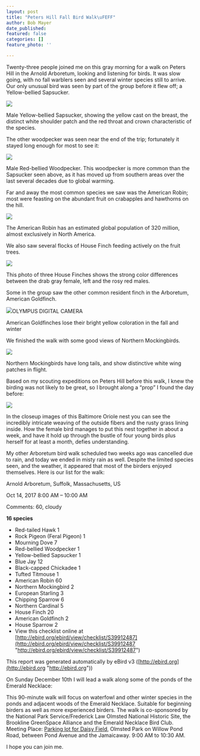 ```yaml
---
layout: post
title: "Peters Hill Fall Bird Walk\uFEFF"
author: Bob Mayer
date_published: 
featured: false
categories: []
feature_photo: ''

---
```

Twenty-three people joined me on this gray morning for a walk on Peters Hill in the Arnold Arboretum, looking and listening for birds. It was slow going, with no fall warblers seen and several winter species still to arrive. Our only unusual bird was seen by part of the group before it flew off; a Yellow-bellied Sapsucker.

![](http://box5131.temp.domains/\~arbotopi/test/wp-content/uploads/2019/04/P1010030-817x1024.jpg)

Male Yellow-bellied Sapsucker, showing the yellow cast on the breast, the distinct white shoulder patch and the red throat and crown characteristic of the species.

The other woodpecker was seen near the end of the trip; fortunately it stayed long enough for most to see it:

![](http://box5131.temp.domains/\~arbotopi/test/wp-content/uploads/2019/04/P1030158-1024x1024.jpg)

Male Red-bellied Woodpecker. This woodpecker is more common than the Sapsucker seen above, as it has moved up from southern areas over the last several decades due to global warming.

Far and away the most common species we saw was the American Robin; most were feasting on the abundant fruit on crabapples and hawthorns on the hill.

![](http://box5131.temp.domains/\~arbotopi/test/wp-content/uploads/2019/04/P1110377-1004x1024.jpg)

The American Robin has an estimated global population of 320 million, almost exclusively in North America.

We also saw several flocks of House Finch feeding actively on the fruit trees.

![](http://box5131.temp.domains/\~arbotopi/test/wp-content/uploads/2019/04/P1070169-1024x715.jpg)

This photo of three House Finches shows the strong color differences between the drab gray female, left and the rosy red males.

Some in the group saw the other common resident finch in the Arboretum, American Goldfinch.

![](http://box5131.temp.domains/\~arbotopi/test/wp-content/uploads/2019/04/P1010010-1024x894.jpg)OLYMPUS DIGITAL CAMERA

American Goldfinches lose their bright yellow coloration in the fall and winter

We finished the walk with some good views of Northern Mockingbirds.

![](https://web.archive.org/web/20171018153723im_/http://www.arbotopia.com/wp-content/uploads/2017/10/P1150229.jpg)

Northern Mockingbirds have long tails, and show distinctive white wing patches in flight.

Based on my scouting expeditions on Peters Hill before this walk, I knew the birding was not likely to be great, so I brought along a “prop” I found the day before:

![](http://box5131.temp.domains/\~arbotopi/test/wp-content/uploads/2019/04/P1000523-1024x913.jpg)

In the closeup images of this Baltimore Oriole nest you can see the incredibly intricate weaving of the outside fibers and the rusty grass lining inside. How the female bird manages to put this nest together in about a week, and have it hold up through the bustle of four young birds plus herself for at least a month, defies understanding.

My other Arboretum bird walk scheduled two weeks ago was cancelled due to rain, and today we ended in misty rain as well. Despite the limited species seen, and the weather, it appeared that most of the birders enjoyed themselves. Here is our list for the walk:

Arnold Arboretum, Suffolk, Massachusetts, US

Oct 14, 2017 8:00 AM – 10:00 AM

Comments: 60, cloudy

**16 species**

* Red-tailed Hawk 1
* Rock Pigeon (Feral Pigeon) 1
* Mourning Dove 7
* Red-bellied Woodpecker 1
* Yellow-bellied Sapsucker 1
* Blue Jay 12
* Black-capped Chickadee 1
* Tufted Titmouse 1
* American Robin 60
* Northern Mockingbird 2
* European Starling 3
* Chipping Sparrow 6
* Northern Cardinal 5
* House Finch 20
* American Goldfinch 2
* House Sparrow 2
* View this checklist online at [http://ebird.org/ebird/view/checklist/S39912487](http://ebird.org/ebird/view/checklist/S39912487 "http://ebird.org/ebird/view/checklist/S39912487")

This report was generated automatically by eBird v3 ([http://ebird.org](http://ebird.org "http://ebird.org"))

On Sunday December 10th I will lead a walk along some of the ponds of the Emerald Necklace:

This 90-minute walk will focus on waterfowl and other winter species in the ponds and adjacent woods of the Emerald Necklace. Suitable for beginning birders as well as more experienced birders. The walk is co-sponsored by the National Park Service/Frederick Law Olmsted National Historic Site, the Brookline GreenSpace Alliance and the Emerald Necklace Bird Club. Meeting Place: [Parking lot for Daisy Field,](https://web.archive.org/web/20171018153723/https://www.google.com/maps/@42.3256295,-71.1142573,18.35z) Olmsted Park on Willow Pond Road, between Pond Avenue and the Jamaicaway. 9:00 AM to 10:30 AM.

I hope you can join me.